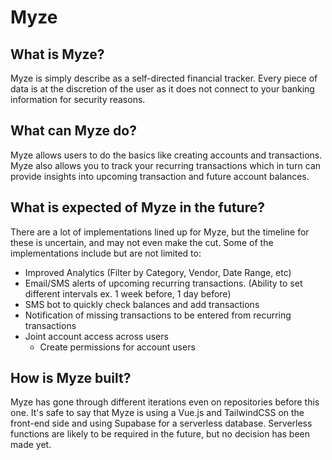 # Myze

## What is Myze?
Myze is simply describe as a self-directed financial tracker. Every piece of data is at the discretion of the user as it does not connect to your banking information for security reasons. 

## What can Myze do?
Myze allows users to do the basics like creating accounts and transactions. Myze also allows you to track your recurring transactions which in turn can provide insights into upcoming transaction and future account balances. 

## What is expected of Myze in the future?
There are a lot of implementations lined up for Myze, but the timeline for these is uncertain, and may not even make the cut. Some of the implementations include but are not limited to:
- Improved Analytics (Filter by Category, Vendor, Date Range, etc)
- Email/SMS alerts of upcoming recurring transactions. (Ability to set different intervals ex. 1 week before, 1 day before)
- SMS bot to quickly check balances and add transactions
- Notification of missing transactions to be entered from recurring transactions
- Joint account access across users
  - Create permissions for account users
  
  
 ## How is Myze built?
 Myze has gone through different iterations even on repositories before this one. It's safe to say that Myze is using a Vue.js and TailwindCSS on the front-end side and using Supabase for a serverless database. Serverless functions are likely to be required in the future, but no decision has been made yet. 
